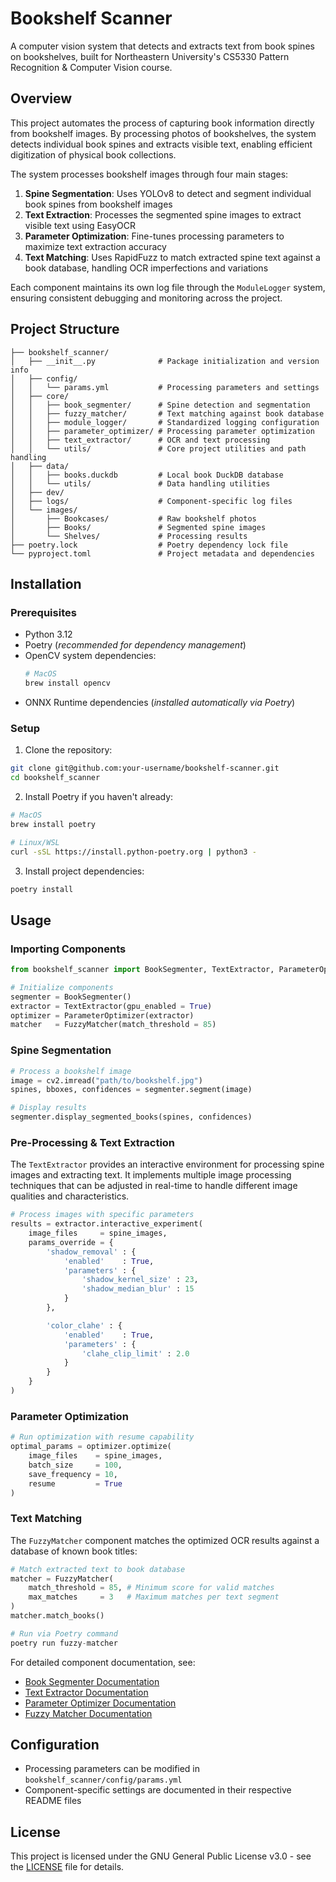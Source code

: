 # Bookshelf Scanner

A computer vision system that detects and extracts text from book spines on bookshelves, built for Northeastern University's CS5330 Pattern Recognition & Computer Vision course.

## Overview

This project automates the process of capturing book information directly from bookshelf images. By processing photos of bookshelves, the system detects individual book spines and extracts visible text, enabling efficient digitization of physical book collections.

The system processes bookshelf images through four main stages:

1. **Spine Segmentation**: Uses YOLOv8 to detect and segment individual book spines from bookshelf images
2. **Text Extraction**: Processes the segmented spine images to extract visible text using EasyOCR
3. **Parameter Optimization**: Fine-tunes processing parameters to maximize text extraction accuracy
4. **Text Matching**: Uses RapidFuzz to match extracted spine text against a book database, handling OCR imperfections and variations

Each component maintains its own log file through the `ModuleLogger` system, ensuring consistent debugging and monitoring across the project.

## Project Structure

```
├── bookshelf_scanner/
│   ├── __init__.py              # Package initialization and version info
│   ├── config/
│   │   └── params.yml           # Processing parameters and settings
│   ├── core/ 
│   │   ├── book_segmenter/      # Spine detection and segmentation
│   │   ├── fuzzy_matcher/       # Text matching against book database
│   │   ├── module_logger/       # Standardized logging configuration
│   │   ├── parameter_optimizer/ # Processing parameter optimization
│   │   ├── text_extractor/      # OCR and text processing
│   │   └── utils/               # Core project utilities and path handling
│   ├── data/
│   │   ├── books.duckdb         # Local book DuckDB database
│   │   └── utils/               # Data handling utilities
│   ├── dev/
│   ├── logs/                    # Component-specific log files
│   └── images/ 
│       ├── Bookcases/           # Raw bookshelf photos
│       ├── Books/               # Segmented spine images
│       └── Shelves/             # Processing results
├── poetry.lock                  # Poetry dependency lock file
└── pyproject.toml               # Project metadata and dependencies
```

## Installation

### Prerequisites

- Python 3.12
- Poetry (*recommended for dependency management*)
- OpenCV system dependencies:
  ```bash
  # MacOS
  brew install opencv
  ```
- ONNX Runtime dependencies (*installed automatically via Poetry*)

### Setup

1. Clone the repository:
```bash
git clone git@github.com:your-username/bookshelf-scanner.git
cd bookshelf_scanner
```

2. Install Poetry if you haven't already:
```bash
# MacOS
brew install poetry

# Linux/WSL
curl -sSL https://install.python-poetry.org | python3 -
```

3. Install project dependencies:
```bash
poetry install
```

## Usage

### Importing Components

```python
from bookshelf_scanner import BookSegmenter, TextExtractor, ParameterOptimizer, FuzzyMatcher

# Initialize components
segmenter = BookSegmenter()
extractor = TextExtractor(gpu_enabled = True)
optimizer = ParameterOptimizer(extractor)
matcher   = FuzzyMatcher(match_threshold = 85)
```

### Spine Segmentation

```python
# Process a bookshelf image
image = cv2.imread("path/to/bookshelf.jpg")
spines, bboxes, confidences = segmenter.segment(image)

# Display results
segmenter.display_segmented_books(spines, confidences)
```

### Pre-Processing & Text Extraction

The `TextExtractor` provides an interactive environment for processing spine images and extracting text. It implements multiple image processing techniques that can be adjusted in real-time to handle different image qualities and characteristics.

```python
# Process images with specific parameters
results = extractor.interactive_experiment(
    image_files     = spine_images,
    params_override = {
        'shadow_removal' : {
            'enabled'    : True,
            'parameters' : {
                'shadow_kernel_size' : 23,
                'shadow_median_blur' : 15
            }
        },

        'color_clahe' : {
            'enabled'    : True,
            'parameters' : {
                'clahe_clip_limit' : 2.0
            }
        }
    }
)
```

### Parameter Optimization

```python
# Run optimization with resume capability
optimal_params = optimizer.optimize(
    image_files    = spine_images,
    batch_size     = 100,
    save_frequency = 10,
    resume         = True
)
```

### Text Matching

The `FuzzyMatcher` component matches the optimized OCR results against a database of known book titles:

```python
# Match extracted text to book database
matcher = FuzzyMatcher(
    match_threshold = 85, # Minimum score for valid matches
    max_matches     = 3   # Maximum matches per text segment
)
matcher.match_books()

# Run via Poetry command
poetry run fuzzy-matcher
```

For detailed component documentation, see:
- [Book Segmenter Documentation](./bookshelf_scanner/core/book_segmenter/README.md)
- [Text Extractor Documentation](./bookshelf_scanner/core/text_extractor/README.md)
- [Parameter Optimizer Documentation](./bookshelf_scanner/core/parameter_optimizer/README.md)
- [Fuzzy Matcher Documentation](./bookshelf_scanner/core/fuzzy_matcher/README.md)

## Configuration

- Processing parameters can be modified in `bookshelf_scanner/config/params.yml`
- Component-specific settings are documented in their respective README files

## License

This project is licensed under the GNU General Public License v3.0 - see the [LICENSE](LICENSE) file for details.